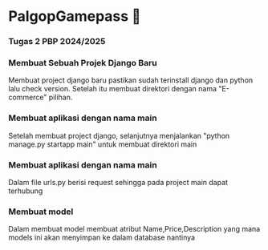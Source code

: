 # PalgopGamepass 🏪

### Tugas 2 PBP 2024/2025

### Membuat Sebuah Projek Django Baru
Membuat project django baru pastikan sudah terinstall django dan python lalu check version. Setelah itu membuat direktori dengan nama "E-commerce" pilihan.

### Membuat aplikasi dengan nama main
Setelah membuat project django, selanjutnya menjalankan "python manage.py startapp main" untuk membuat direktori main

### Membuat aplikasi dengan nama main
Dalam file urls.py berisi request sehingga pada project main dapat terhubung

### Membuat model
Dalam membuat model membuat atribut Name,Price,Description yang mana models ini akan menyimpan ke dalam database nantinya

### 
